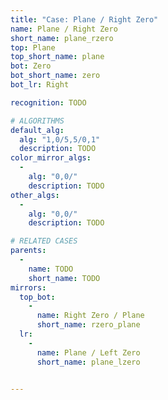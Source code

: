 ```yaml
---
title: "Case: Plane / Right Zero"
name: Plane / Right Zero
short_name: plane_rzero
top: Plane
top_short_name: plane
bot: Zero
bot_short_name: zero
bot_lr: Right

recognition: TODO

# ALGORITHMS
default_alg:
  alg: "1,0/5,5/0,1"
  description: TODO
color_mirror_algs:
  -
    alg: "0,0/"
    description: TODO
other_algs:
  -
    alg: "0,0/"
    description: TODO

# RELATED CASES
parents:
  -
    name: TODO
    short_name: TODO
mirrors:
  top_bot:
    -
      name: Right Zero / Plane
      short_name: rzero_plane
  lr:
    -
      name: Plane / Left Zero
      short_name: plane_lzero


---
```


